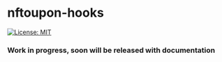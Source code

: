 # nftoupon-hooks

[![License: MIT](https://img.shields.io/badge/License-MIT-yellow.svg)](https://opensource.org/licenses/MIT)

### Work in progress, soon will be released with documentation
